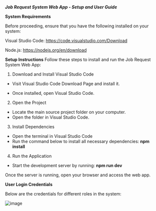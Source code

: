 ***Job Request System Web App - Setup and User Guide***

**System Requirements**

Before proceeding, ensure that you have the following installed on your system:

Visual Studio Code: https://code.visualstudio.com/Download

Node.js: https://nodejs.org/en/download


**Setup Instructions**
Follow these steps to install and run the Job Request System Web App:

1. Download and Install Visual Studio Code
   
- Visit Visual Studio Code Download Page and install it.

- Once installed, open Visual Studio Code.

2. Open the Project
- Locate the main source project folder on your computer.
- Open the folder in Visual Studio Code.

3. Install Dependencies
- Open the terminal in Visual Studio Code
- Run the command below to install all necessary dependencies:
**npm install**
  
4. Run the Application
- Start the development server by running:
**npm run dev**

Once the server is running, open your browser and access the web app.


**User Login Credentials**

Below are the credentials for different roles in the system:

![image](https://github.com/user-attachments/assets/66e68bf9-c8c5-4534-a399-96e9367c4214)


